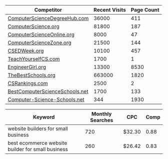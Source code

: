 | Competitor                         | Recent Visits | Page Count | 
| ---------------------------------- | ------------- | -----------|
| <a target="_blank" href="https://computersciencedegreehub.com/">ComputerScienceDegreeHub.com</a> | 36000| 411 |
| <a target="_blank" href="https://computerscience.org/">ComputerScience.org</a> | 81800 | 187 |
| <a target="_blank" href="https://computerscienceonline.org/">ComputerScienceOnline.org</a> | 8000 | 47 |
| <a target="_blank" href="https://computersciencezone.org/">ComputerScienceZone.org</a> | 21500 | 144 |
| <a target="_blank" href="https://csedweek.org/">CSEDWeek.org</a> | 10100 | 457 |
| <a target="_blank" href="https://teachyourselfcs.com">TeachYourselfCS.com</a> | 1700 | 1 |
| <a target="_blank" href="https://engineergirl.org">EngineerGirl.org</a> | 13300 | 8530 |
| <a target="_blank" href="https://thebestschools.org">TheBestSchools.org</a> | 663000 | 1820 |
| <a target="_blank" href="https://csrankings.org">CSRankings.com</a> | 2500 | 2 |
| <a target="_blank" href="https://bestcomputerscienceschools.net">BestComputerScienceSchools.net</a> | 1700 | 133 |
| <a target="_blank" href="https://computer-science-schools.com">Computer-Science-Schools.net</a> | 344 | 1930 |

| Keyword                                                                  | Monthly Searches | CPC | Comp |
|--------------------------------------------------------------------------|------------------|-----| -----|
| website builders for small business                                      | 720 | $32.30 | 0.88  |
| best ecommerce website builder for small business                        | 260 | $26.42 | 0.83 |
